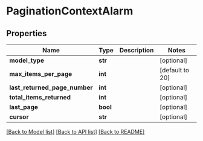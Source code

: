 # PaginationContextAlarm

## Properties
Name | Type | Description | Notes
------------ | ------------- | ------------- | -------------
**model_type** | **str** |  | [optional] 
**max_items_per_page** | **int** |  | [default to 20]
**last_returned_page_number** | **int** |  | [optional] 
**total_items_returned** | **int** |  | [optional] 
**last_page** | **bool** |  | [optional] 
**cursor** | **str** |  | [optional] 

[[Back to Model list]](../README.md#documentation-for-models) [[Back to API list]](../README.md#documentation-for-api-endpoints) [[Back to README]](../README.md)

